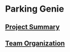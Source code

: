 # Parking Genie
## [Project Summary](projectSummary.md)
## [Team Organization](teamOrganization.md)
